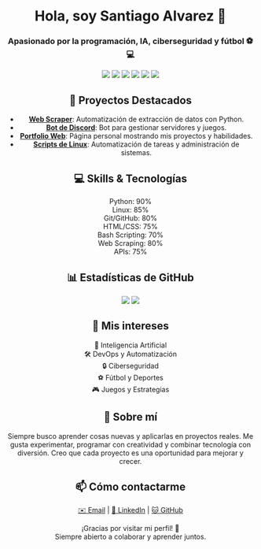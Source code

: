 <div align="center">

  <h1>Hola, soy Santiago Alvarez 👋</h1>
  <h3>Apasionado por la programación, IA, ciberseguridad y fútbol ⚽💻</h3>

  <p>
    <img src="https://img.shields.io/badge/OS-Linux-blue?style=for-the-badge&logo=linux" />
    <img src="https://img.shields.io/badge/Python-3776AB?style=for-the-badge&logo=python&logoColor=white" />
    <img src="https://img.shields.io/badge/HTML-E34F26?style=for-the-badge&logo=html5&logoColor=white" />
    <img src="https://img.shields.io/badge/CSS-1572B6?style=for-the-badge&logo=css3&logoColor=white" />
    <img src="https://img.shields.io/badge/Git-F05032?style=for-the-badge&logo=git&logoColor=white" />
    <img src="https://img.shields.io/badge/GitHub-181717?style=for-the-badge&logo=github&logoColor=white" />
  </p>

  <h2>📂 Proyectos Destacados</h2>
  <ul>
    <li><b><a href="https://github.com/tu-usuario/web-scraper">Web Scraper</a></b>: Automatización de extracción de datos con Python.</li>
    <li><b><a href="https://github.com/tu-usuario/discord-bot">Bot de Discord</a></b>: Bot para gestionar servidores y juegos.</li>
    <li><b><a href="https://github.com/tu-usuario/portfolio">Portfolio Web</a></b>: Página personal mostrando mis proyectos y habilidades.</li>
    <li><b><a href="https://github.com/tu-usuario/linux-scripts">Scripts de Linux</a></b>: Automatización de tareas y administración de sistemas.</li>
  </ul>

  <h2>💻 Skills & Tecnologías</h2>
  <p>
    Python: 90%<br>
    Linux: 85%<br>
    Git/GitHub: 80%<br>
    HTML/CSS: 75%<br>
    Bash Scripting: 70%<br>
    Web Scraping: 80%<br>
    APIs: 75%
  </p>

  <h2>📊 Estadísticas de GitHub</h2>
  <p>
    <img src="https://github-readme-stats.vercel.app/api?username=tu-usuario&show_icons=true&theme=dark&hide_border=true" />
    <img src="https://github-readme-stats.vercel.app/api/top-langs/?username=tu-usuario&layout=compact&theme=dark&hide_border=true" />
  </p>

  <h2>🎯 Mis intereses</h2>
  <p>
    🚀 Inteligencia Artificial<br>
    🛠️ DevOps y Automatización<br>
    🔒 Ciberseguridad<br>
    ⚽ Fútbol y Deportes<br>
    🎮 Juegos y Estrategias
  </p>

  <h2>🌟 Sobre mí</h2>
  <p>
    Siempre busco aprender cosas nuevas y aplicarlas en proyectos reales.  
    Me gusta experimentar, programar con creatividad y combinar tecnología con diversión.  
    Creo que cada proyecto es una oportunidad para mejorar y crecer.
  </p>

  <h2>📫 Cómo contactarme</h2>
  <p>
    <a href="mailto:santiago@email.com">✉️ Email</a> | 
    <a href="https://www.linkedin.com/in/santiago-alvarez/">🔗 LinkedIn</a> | 
    <a href="https://github.com/tu-usuario">🐱 GitHub</a>
  </p>

  <p>
    ¡Gracias por visitar mi perfil! 🚀<br>
    Siempre abierto a colaborar y aprender juntos.
  </p>

</div>
